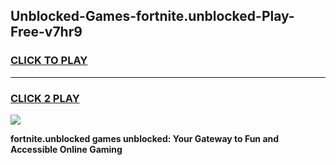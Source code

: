 
## Unblocked-Games-fortnite.unblocked-Play-Free-v7hr9
<h3>
<a href="https://premium76.site?title=fortnite.unblocked&ref=20M">CLICK TO PLAY</a></h3>
<hr>

<h3>
<a href="https://premium76.site?title=fortnite.unblocked&ref=20M">CLICK 2 PLAY</a>
  
</h3>

<a href="https://premium76.site?title=fortnite.unblocked&ref=19M"><img src="https://clearcache.store/games.png"></a>


**fortnite.unblocked games unblocked: Your Gateway to Fun and Accessible Online Gaming**

